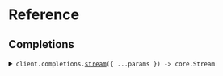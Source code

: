 # Reference
## Completions
<details><summary><code>client.completions.<a href="/src/api/resources/completions/client/Client.ts">stream</a>({ ...params }) -> core.Stream<SeedServerSentEvents.StreamedCompletion></code></summary>
<dl>
<dd>

#### 🔌 Usage

<dl>
<dd>

<dl>
<dd>

```typescript
const response = await client.completions.stream({
    query: "query"
});
for await (const item of response) {
    console.log(item);
}

```
</dd>
</dl>
</dd>
</dl>

#### ⚙️ Parameters

<dl>
<dd>

<dl>
<dd>

**request:** `SeedServerSentEvents.StreamCompletionRequest` 
    
</dd>
</dl>

<dl>
<dd>

**requestOptions:** `Completions.RequestOptions` 
    
</dd>
</dl>
</dd>
</dl>


</dd>
</dl>
</details>
